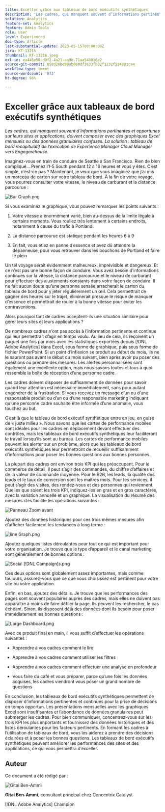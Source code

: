 ```yaml
---
title: Exceller grâce aux tableaux de bord exécutifs synthétiques
description: 'Les cadres, qui manquent souvent d’informations pertinentes et opportunes sur leurs sites et applications, doivent composer avec des graphiques Excel mensuels ou des données granulaires confuses. La solution : les tableaux de bord exécutifs synthétiques.'
solution: Analytics
feature-set: Analytics
feature: Admin Tools
role: User
level: Experienced
doc-type: Article
last-substantial-update: 2023-05-15T00:00:00Z
jira: KT-13216
thumbnail: KT-13216.jpeg
exl-id: ea446e58-d9f2-4a21-aa9b-71aa548016e2
source-git-commit: 058d26bd99ab060df3633fb32f1232f534881ca4
workflow-type: tm+mt
source-wordcount: '873'
ht-degree: 96%

---
```


# Exceller grâce aux tableaux de bord exécutifs synthétiques

_Les cadres, qui manquent souvent d’informations pertinentes et opportunes sur leurs sites et applications, doivent composer avec des graphiques Excel mensuels ou des données granulaires confuses. La solution : tableau de bord récapitulatif de l’exécution de Experience Manager Cloud Manager vers Engagarehouse._

Imaginez-vous en train de conduire de Seattle à San Francisco. Rien de bien compliqué... Prenez l’I-5 South pendant 12 à 16 heures et vous y êtes. C’est simple, n’est-ce pas ? Maintenant, je veux que vous imaginiez que j’ai mis un morceau de carton sur votre tableau de bord. À la fin de
votre voyage, vous pourrez consulter votre vitesse, le niveau de carburant et la distance parcourue :

![Bar Graph.png](assets/bar-graph.png)

Si vous examinez le graphique, vous pouvez remarquer les points suivants :

1. Votre vitesse a énormément varié, bien au-dessus de la limite légale à certains moments. Vous rouliez très lentement à certains endroits, notamment à cause du trafic à Portland.

1. La distance parcourue est statique pendant les heures 6 à 9

1. En fait, vous étiez en panne d’essence et avez dû attendre la dépanneuse, pour vous retrouver dans les bouchons de Portland et faire le plein 

Un tel voyage serait évidemment malheureux, imprévisible et dangereux. Et ce n’est pas une bonne façon de conduire. Vous avez besoin d’informations continues sur la vitesse, la distance parcourue et le niveau de carburant pour effectuer des ajustements constants dans votre façon de conduire. Il ne fait aucun doute qu’une personne sensée arracherait le carton du tableau de bord pour y jeter régulièrement un œil. Cela permettrait de gagner des heures sur le trajet, éliminerait presque le risque de manquer d’essence et permettrait de rouler à la bonne vitesse pour éviter les contraventions.

Alors pourquoi tant de cadres acceptent-ils une situation similaire pour gérer leurs sites et leurs applications ?

De nombreux cadres n’ont pas accès à l’information pertinente et continue qui leur permettrait d’agir en temps voulu. Au lieu de cela, ils reçoivent un paquet une fois par mois avec les statistiques exportées depuis [!DNL Adobe Analytics] dans Excel, sous forme de graphique, puis sous forme de fichier PowerPoint. Si un point d’inflexion se produit au début du mois, ils ne le sauront pas avant le début du mois suivant, bien après avoir pu poser des questions ou prendre des mesures. Les alertes personnalisées sont également une excellente option, mais nous savons toutes et tous à quoi ressemble la boîte de réception d’une personne cadre.

Les cadres doivent disposer de suffisamment de données pour savoir quand leur attention est nécessaire immédiatement, sans pour autant engendrer de la frustration. Si vous recevez un message d’un ou d’une responsable produit ou d’un ou d’une responsable marketing indiquant qu’une personne cadre souhaite être informée d’une anomalie, vous touchez au but.

C’est là que le tableau de bord exécutif synthétique entre en jeu, en guise de « juste milieu ». Nous savons que les cartes de performance mobiles sont idéales pour les cadres en déplacement devant effectuer des contrôles, mais les tableaux de bord exécutifs synthétiques leur faciliteront le travail lorsqu’ils sont au bureau. Les cartes de performance mobiles peuvent les alerter sur un problème, alors que les tableaux de bord exécutifs synthétiques leur permettront de recueillir suffisamment d’informations pour poser les bonnes questions aux bonnes personnes.

La plupart des cadres ont environ trois KPI qui les préoccupent. Pour le commerce de détail, il peut s’agir des commandes, du chiffre d’affaires et de la valeur de commande moyenne. Pour le B2B, les leads, la qualité des leads et le taux de conversion sont les maîtres mots. Pour les services, il peut s’agir des visites, des rendez-vous et des personnes qui reviennent. Quelles que soient les trois KPI, indiquez-les en gras et en gros caractères, avec la variation annuelle et un graphique. La visualisation du résumé des mesures clés facilite les opérations suivantes :

![Panneau Zoom avant](assets/zoom-in-panel.png)

Ajoutez des données historiques pour ces trois mêmes mesures afin d’afficher facilement les tendances à long terme :

![line Graph.png](assets/line-graph.png)

Ajoutez quelques listes déroulantes pour tout ce qui est important pour votre organisation. Je trouve que le type d’appareil et le canal marketing sont généralement de bonnes options :

![Social [!DNL Campaign]s.png](assets/social-campaigns.png)

Ces deux options sont globalement assez importantes, mais comme toujours, assurez-vous que ce que vous choisissez est pertinent pour votre site ou votre application.

Enfin, en bas, ajoutez des détails. Je trouve que les performances des pages sont souvent populaires auprès des cadres, mais elles ne doivent pas apparaître à moins de faire défiler la page. Ils peuvent les rechercher, le cas échéant. Sinon, ils disposent déjà des données dont ils besoin pour poser immédiatement les bonnes questions :

![Large Dashboard.png](assets/large-dashboard.png)

Avec ce produit final en main, il vous suffit d’effectuer les opérations suivantes :

- Apprendre à vos cadres comment le lire

- Apprendre à vos cadres comment utiliser les filtres

- Apprendre à vos cadres comment effectuer une analyse en profondeur

- Vous faire du café et vous préparer, parce qu’une fois les données acquises, les cadres viendront vous poser un grand nombre de questions

En conclusion, les tableaux de bord exécutifs synthétiques permettent de disposer d’informations pertinentes et continues pour la prise de décisions en temps opportun. Les présentations mensuelles avec les graphiques Excel sont insuffisantes et l’abondance de données granulaires peut submerger les cadres. Pour bien communiquer, concentrez-vous sur les trois KPI les plus importants et fournissez des données historiques et des listes déroulantes pour les facteurs pertinents. En formant
les cadres à l’utilisation de tableaux de bord, vous les aiderez à prendre des décisions éclairées et à poser les bonnes questions. Les tableaux de bord exécutifs synthétiques peuvent améliorer les performances des sites et des applications, ce qui vous permettra d’exceller.

## Auteur

Ce document a été rédigé par :

![Gitai Ben-Ammi](assets/gitai-ben-ammi.png)

**Gitai Ben-Ammi**, consultant principal chez Concentrix Catalyst

[!DNL Adobe Analytics] Champion
